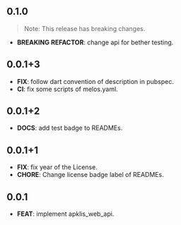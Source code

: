 ## 0.1.0

> Note: This release has breaking changes.

 - **BREAKING** **REFACTOR**: change api for bether testing.

## 0.0.1+3

 - **FIX**: follow dart convention of description in pubspec.
 - **CI**: fix some scripts of melos.yaml.

## 0.0.1+2

 - **DOCS**: add test badge to READMEs.

## 0.0.1+1

 - **FIX**: fix year of the License.
 - **CHORE**: Change license badge label of READMEs.

## 0.0.1

 - **FEAT**: implement apklis_web_api.

